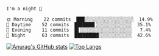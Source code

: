 <!--START_SECTION:productive-box-in-readme-->
```text
I'm a night 🦉

🌞 Morning    22 commits  ███░░░░░░░░░░░░░░░░░░  14.9%
🌆 Daytime    52 commits  ███████▍░░░░░░░░░░░░░  35.1%
🌃 Evening    11 commits  █▌░░░░░░░░░░░░░░░░░░░   7.4%
🌚 Night      63 commits  ████████▉░░░░░░░░░░░░  42.6%
```
<!--END_SECTION:productive-box-in-readme-->
[![Anurag's GitHub stats](https://github-readme-stats.vercel.app/api?username=tykeaboyloy&count_private=true&theme=vue-dark&show_icons=true&bg_color=00000000)](https://github.com/anuraghazra/github-readme-stats)
[![Top Langs](https://github-readme-stats.vercel.app/api/top-langs/?username=tykeaboyloy&layout=compact&theme=vue-dark&langs_count=8&bg_color=00000000)](https://github.com/anuraghazra/github-readme-stats)
